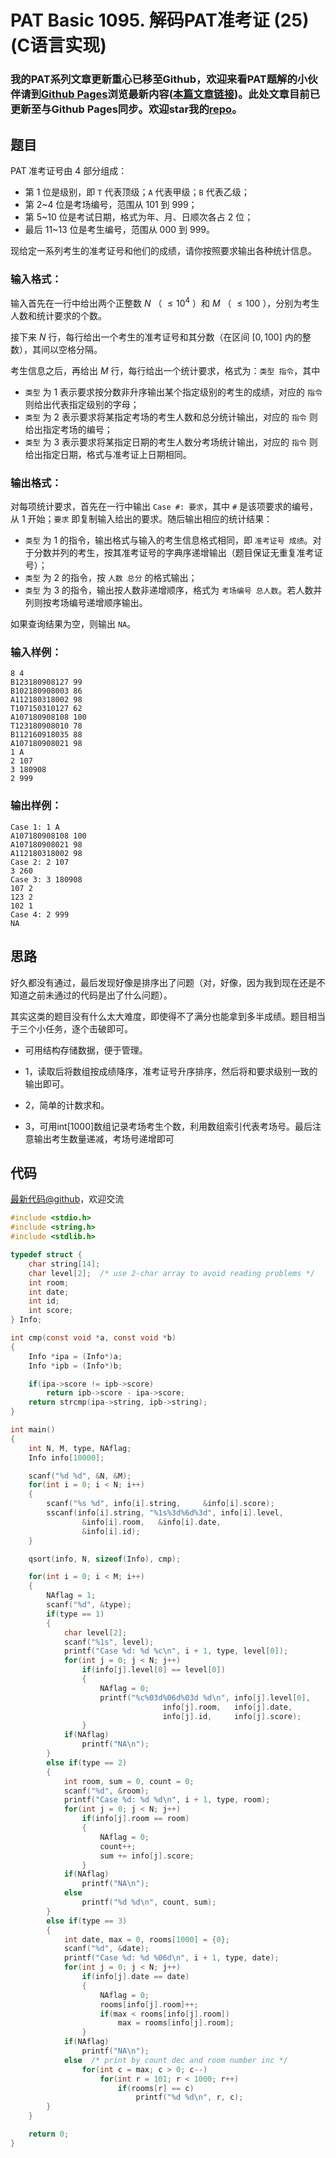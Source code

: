 # PAT Basic 1095. 解码PAT准考证 (25) (C语言实现)

### 我的PAT系列文章更新重心已移至Github，欢迎来看PAT题解的小伙伴请到[Github Pages](https://oliverlew.github.io/PAT)浏览最新内容([本篇文章链接](https://oliverlew.github.io/PAT/Basic/1095.html))。此处文章目前已更新至与Github Pages同步。欢迎star我的[repo](https://github.com/OliverLew/PAT)。

## 题目

PAT 准考证号由 4 部分组成：

  * 第 1 位是级别，即 `T` 代表顶级；`A` 代表甲级；`B` 代表乙级；
  * 第 2~4 位是考场编号，范围从 101 到 999；
  * 第 5~10 位是考试日期，格式为年、月、日顺次各占 2 位；
  * 最后 11~13 位是考生编号，范围从 000 到 999。

现给定一系列考生的准考证号和他们的成绩，请你按照要求输出各种统计信息。

### 输入格式：

输入首先在一行中给出两个正整数 $N$ （ $\le 10^4$ ）和 $M$ （ $\le 100$ ），分别为考生人数和统计要求的个数。

接下来 $N$ 行，每行给出一个考生的准考证号和其分数（在区间 $[0, 100]$ 内的整数），其间以空格分隔。

考生信息之后，再给出 $M$ 行，每行给出一个统计要求，格式为：`类型 指令`，其中

  * `类型` 为 1 表示要求按分数非升序输出某个指定级别的考生的成绩，对应的 `指令` 则给出代表指定级别的字母；
  * `类型` 为 2 表示要求将某指定考场的考生人数和总分统计输出，对应的 `指令` 则给出指定考场的编号；
  * `类型` 为 3 表示要求将某指定日期的考生人数分考场统计输出，对应的 `指令` 则给出指定日期，格式与准考证上日期相同。

### 输出格式：

对每项统计要求，首先在一行中输出 `Case #: 要求`，其中 `#` 是该项要求的编号，从 1 开始；`要求`
即复制输入给出的要求。随后输出相应的统计结果：

  * `类型` 为 1 的指令，输出格式与输入的考生信息格式相同，即 `准考证号 成绩`。对于分数并列的考生，按其准考证号的字典序递增输出（题目保证无重复准考证号）；
  * `类型` 为 2 的指令，按 `人数 总分` 的格式输出；
  * `类型` 为 3 的指令，输出按人数非递增顺序，格式为 `考场编号 总人数`。若人数并列则按考场编号递增顺序输出。

如果查询结果为空，则输出 `NA`。

### 输入样例：

    
    
    8 4
    B123180908127 99
    B102180908003 86
    A112180318002 98
    T107150310127 62
    A107180908108 100
    T123180908010 78
    B112160918035 88
    A107180908021 98
    1 A
    2 107
    3 180908
    2 999
    

### 输出样例：

    
    
    Case 1: 1 A
    A107180908108 100
    A107180908021 98
    A112180318002 98
    Case 2: 2 107
    3 260
    Case 3: 3 180908
    107 2
    123 2
    102 1
    Case 4: 2 999
    NA
    



## 思路


好久都没有通过，最后发现好像是排序出了问题（对，好像，因为我到现在还是不知道之前未通过的代码是出了什么问题）。

其实这类的题目没有什么太大难度，即使得不了满分也能拿到多半成绩。题目相当于三个小任务，逐个击破即可。

- 可用结构存储数据，便于管理。

- 1，读取后将数组按成绩降序，准考证号升序排序，然后将和要求级别一致的输出即可。

- 2，简单的计数求和。

- 3，可用int[1000]数组记录考场考生个数，利用数组索引代表考场号。最后注意输出考生数量递减，考场号递增即可

## 代码

[最新代码@github](https://github.com/OliverLew/PAT/blob/master/PATBasic/1095.c)，欢迎交流
```c
#include <stdio.h>
#include <string.h>
#include <stdlib.h>

typedef struct {
    char string[14];
    char level[2];  /* use 2-char array to avoid reading problems */
    int room;
    int date;
    int id;
    int score;
} Info;

int cmp(const void *a, const void *b)
{
    Info *ipa = (Info*)a;
    Info *ipb = (Info*)b;

    if(ipa->score != ipb->score)
        return ipb->score - ipa->score;
    return strcmp(ipa->string, ipb->string);
}

int main()
{
    int N, M, type, NAflag;
    Info info[10000];

    scanf("%d %d", &N, &M);
    for(int i = 0; i < N; i++)
    {
        scanf("%s %d", info[i].string,     &info[i].score);
        sscanf(info[i].string, "%1s%3d%6d%3d", info[i].level,
                &info[i].room,   &info[i].date,
                &info[i].id);
    }

    qsort(info, N, sizeof(Info), cmp);

    for(int i = 0; i < M; i++)
    {
        NAflag = 1;
        scanf("%d", &type);
        if(type == 1)
        {
            char level[2];
            scanf("%1s", level);
            printf("Case %d: %d %c\n", i + 1, type, level[0]);
            for(int j = 0; j < N; j++)
                if(info[j].level[0] == level[0])
                {
                    NAflag = 0;
                    printf("%c%03d%06d%03d %d\n", info[j].level[0],
                                  info[j].room,   info[j].date,
                                  info[j].id,     info[j].score);
                }
            if(NAflag)
                printf("NA\n");
        }
        else if(type == 2)
        {
            int room, sum = 0, count = 0;
            scanf("%d", &room);
            printf("Case %d: %d %d\n", i + 1, type, room);
            for(int j = 0; j < N; j++)
                if(info[j].room == room)
                {
                    NAflag = 0;
                    count++;
                    sum += info[j].score;
                }
            if(NAflag)
                printf("NA\n");
            else
                printf("%d %d\n", count, sum);
        }
        else if(type == 3)
        {
            int date, max = 0, rooms[1000] = {0};
            scanf("%d", &date);
            printf("Case %d: %d %06d\n", i + 1, type, date);
            for(int j = 0; j < N; j++)
                if(info[j].date == date)
                {
                    NAflag = 0;
                    rooms[info[j].room]++;
                    if(max < rooms[info[j].room])
                        max = rooms[info[j].room];
                }
            if(NAflag)
                printf("NA\n");
            else  /* print by count dec and room number inc */
                for(int c = max; c > 0; c--)
                    for(int r = 101; r < 1000; r++)
                        if(rooms[r] == c)
                            printf("%d %d\n", r, c);
        }
    }

    return 0;
}
```